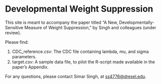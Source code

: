 
# Developmental Weight Suppression

This site is meant to accompany the paper titled “A New, Developmentally-Sensitive Measure
of Weight Suppression,” by Singh and colleagues (under review).

Please find:
1. CDC_reference.csv: The CDC file containing lambda, mu, and sigma parameters.
2. target.csv: A sample data file, to pilot the R-script made available in the paper’s Appendix.

For any questions, please contact Simar Singh, at ss4776@drexel.edu.
